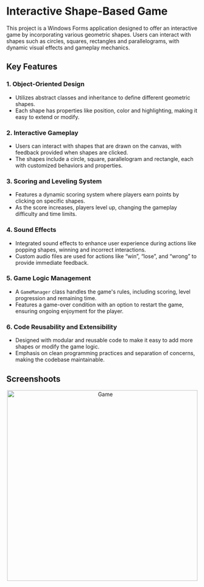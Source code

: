 # **Interactive Shape-Based Game**

This project is a Windows Forms application designed to offer an interactive game by incorporating various geometric shapes. Users can interact with shapes such as circles, squares, rectangles and parallelograms, with dynamic visual effects and gameplay mechanics.

## **Key Features**

### 1. **Object-Oriented Design**  
- Utilizes abstract classes and inheritance to define different geometric shapes. 
- Each shape has properties like position, color and highlighting, making it easy to extend or modify.

### 2. **Interactive Gameplay**  
- Users can interact with shapes that are drawn on the canvas, with feedback provided when shapes are clicked.
- The shapes include a circle, square, parallelogram and rectangle, each with customized behaviors and properties.

### 3. **Scoring and Leveling System**  
- Features a dynamic scoring system where players earn points by clicking on specific shapes.
- As the score increases, players level up, changing the gameplay difficulty and time limits.

### 4. **Sound Effects**  
- Integrated sound effects to enhance user experience during actions like popping shapes, winning and incorrect interactions.
- Custom audio files are used for actions like “win”, “lose”, and “wrong” to provide immediate feedback.

### 5. **Game Logic Management**  
- A `GameManager` class handles the game's rules, including scoring, level progression and remaining time. 
- Features a game-over condition with an option to restart the game, ensuring ongoing enjoyment for the player.

### 6. **Code Reusability and Extensibility**  
- Designed with modular and reusable code to make it easy to add more shapes or modify the game logic.
- Emphasis on clean programming practices and separation of concerns, making the codebase maintainable.

## **Screenshoots**
<div align="center">
  <img src="https://github.com/user-attachments/assets/722065ab-5636-46b1-b470-5c368f3075db" alt="Game" width="500" />
  &nbsp;&nbsp;&nbsp;
